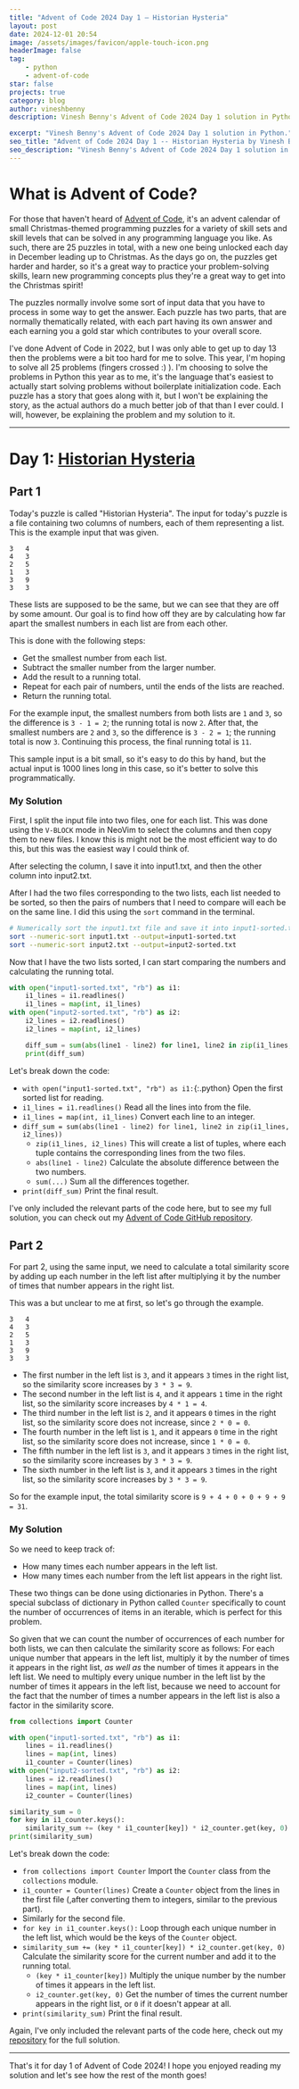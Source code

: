 ```yaml
---
title: "Advent of Code 2024 Day 1 – Historian Hysteria"
layout: post
date: 2024-12-01 20:54
image: /assets/images/favicon/apple-touch-icon.png
headerImage: false
tag:
    - python
    - advent-of-code
star: false
projects: true
category: blog
author: vineshbenny
description: Vinesh Benny's Advent of Code 2024 Day 1 solution in Python.

excerpt: "Vinesh Benny's Advent of Code 2024 Day 1 solution in Python."
seo_title: "Advent of Code 2024 Day 1 -- Historian Hysteria by Vinesh Benny"
seo_description: "Vinesh Benny's Advent of Code 2024 Day 1 solution in Python."
---
```


# What is Advent of Code?

For those that haven't heard of [Advent of
Code](https://adventofcode.com/2024/about), it's an advent calendar of small
Christmas-themed programming puzzles for a variety of skill sets and skill
levels that can be solved in any programming language you like.
As such, there are 25 puzzles in total, with a new one being unlocked each day in December
leading up to Christmas.
As the days go on, the puzzles get harder and harder,
so it's a great way to practice your problem-solving skills, learn new
programming concepts plus they're a great way to get into the Christmas spirit!

The puzzles normally involve some sort of input data that you have to process
in some way to get the answer.
Each puzzle has two parts, that are normally thematically related, with each
part having its own answer and each earning you a gold star which contributes
to your overall score.

I've done Advent of Code in 2022, but I was only able to get up to day 13 then
the problems were a bit too hard for me to solve.
This year, I'm hoping to solve all 25 problems (fingers crossed :) ).
I'm choosing to solve the problems in Python this year as to me, it's the
language that's easiest to actually start solving problems without boilerplate
initialization code.
Each puzzle has a story that goes along with it, but I won't be explaining the
story, as the
actual authors do a much better job of that than I ever could.
I will, however, be explaining the problem and my solution to it.

---

# Day 1: [Historian Hysteria](https://adventofcode.com/2024/day/1)

## Part 1

Today's puzzle is called "Historian Hysteria".
The input for today's puzzle is a file containing two columns of numbers, each
of them representing a list.
This is the example input that was given.

```plaintext
3   4
4   3
2   5
1   3
3   9
3   3
```

These lists are supposed to be the same, but we can see that they are off by some amount.
Our goal is to find how off they are by calculating how far apart the smallest
numbers in each list are from each other.

This is done with the following steps:

-   Get the smallest number from each list.
-   Subtract the smaller number from the larger number.
-   Add the result to a running total.
-   Repeat for each pair of numbers, until the ends of the lists are reached.
-   Return the running total.

For the example input, the smallest numbers from both lists are `1` and `3`, so
the difference is `3 - 1 = 2`; the running total is now `2`.
After that, the smallest numbers are `2` and `3`, so the difference is `3 - 2 =
1`; the running total is now `3`.
Continuing this process, the final running total is `11`.

This sample input is a bit small, so it's easy to do this by hand, but the actual
input is 1000 lines long in this case, so it's better to solve this programmatically.

### My Solution

First, I split the input file into two files, one for each list.
This was done using the `V-BLOCK` mode in NeoVim to select the columns and then copy them to new files.
I know this is might not be the most efficient way to do this, but this was the easiest way I could think of.

<div>
	<figcaption class="caption">After selecting the column, I save it into input1.txt, and then the other column into input2.txt.</figcaption>
	<script src="https://asciinema.org/a/9sk3YHQ2O9WVlIrqiq6NlDuX6.js" id="asciicast-9sk3YHQ2O9WVlIrqiq6NlDuX6" async="true"></script>
</div>

After I had the two files corresponding to the two lists, each list needed to be sorted, so then the pairs of numbers that I need to compare will each be on the same line.
I did this using the `sort` command in the terminal.

```bash
# Numerically sort the input1.txt file and save it into input1-sorted.txt
sort --numeric-sort input1.txt --output=input1-sorted.txt
sort --numeric-sort input2.txt --output=input2-sorted.txt
```

Now that I have the two lists sorted, I can start comparing the numbers and calculating the running total.

```python
with open("input1-sorted.txt", "rb") as i1:
    i1_lines = i1.readlines()
    i1_lines = map(int, i1_lines)
with open("input2-sorted.txt", "rb") as i2:
    i2_lines = i2.readlines()
    i2_lines = map(int, i2_lines)

    diff_sum = sum(abs(line1 - line2) for line1, line2 in zip(i1_lines, i2_lines))
    print(diff_sum)
```

Let's break down the code:

-   `with open("input1-sorted.txt", "rb") as i1:`{:.python} Open the first sorted list for reading.
-   `i1_lines = i1.readlines()` Read all the lines into from the file.
-   `i1_lines = map(int, i1_lines)` Convert each line to an integer.
-   `diff_sum = sum(abs(line1 - line2) for line1, line2 in zip(i1_lines, i2_lines))`
    -   `zip(i1_lines, i2_lines)` This will create a list of tuples, where each tuple contains the corresponding lines from the two files.
    -   `abs(line1 - line2)` Calculate the absolute difference between the two numbers.
    -   `sum(...)` Sum all the differences together.
-   `print(diff_sum)` Print the final result.

I've only included the relevant parts of the code here, but to see my full
solution, you can check out my [Advent of Code GitHub
repository](https://github.com/VBenny42/AoC/blob/main/2024/day01/solution.py).

## Part 2

For part 2, using the same input, we need to calculate a total similarity score
by adding up each number in the left list after multiplying it by the number of
times that number appears in the right list.

This was a but unclear to me at first, so let's go through the example.

```plaintext
3   4
4   3
2   5
1   3
3   9
3   3
```

-   The first number in the left list is `3`, and it appears `3` times in the right list, so the similarity score increases by `3 * 3 = 9`.
-   The second number in the left list is `4`, and it appears `1` time in the right list, so the similarity score increases by `4 * 1 = 4`.
-   The third number in the left list is `2`, and it appears `0` times in the right list, so the similarity score does not increase, since `2 * 0 = 0`.
-   The fourth number in the left list is `1`, and it appears `0` time in the right list, so the similarity score does not increase, since `1 * 0 = 0`.
-   The fifth number in the left list is `3`, and it appears `3` times in the right list, so the similarity score increases by `3 * 3 = 9`.
-   The sixth number in the left list is `3`, and it appears `3` times in the right list, so the similarity score increases by `3 * 3 = 9`.

So for the example input, the total similarity score is `9 + 4 + 0 + 0 + 9 + 9 = 31`.

### My Solution

So we need to keep track of:

-   How many times each number appears in the left list.
-   How many times each number from the left list appears in the right list.

These two things can be done using dictionaries in Python.
There's a special subclass of dictionary in Python called `Counter`
specifically to count the number of occurrences of items in an iterable, which
is perfect for this problem.

So given that we can count the number of occurrences of each number for both lists, we can then calculate the similarity score as follows:
For each unique number that appears in the left list, multiply it by the number
of times it appears in the right list, _as well as_ the number of times it
appears in the left list.
We need to multiply every unique number in the left list by the number of times
it appears in the left list, because we need to account for the fact that the
number of times a number appears in the left list is also a factor in the
similarity score.

```python
from collections import Counter

with open("input1-sorted.txt", "rb") as i1:
    lines = i1.readlines()
    lines = map(int, lines)
    i1_counter = Counter(lines)
with open("input2-sorted.txt", "rb") as i2:
    lines = i2.readlines()
    lines = map(int, lines)
    i2_counter = Counter(lines)

similarity_sum = 0
for key in i1_counter.keys():
    similarity_sum += (key * i1_counter[key]) * i2_counter.get(key, 0)
print(similarity_sum)
```

Let's break down the code:

-   `from collections import Counter` Import the `Counter` class from the `collections` module.
-   `i1_counter = Counter(lines)` Create a `Counter` object from the lines in the first file (,after converting them to integers, similar to the previous part).
-   Similarly for the second file.
-   `for key in i1_counter.keys():` Loop through each unique number in the left list, which would be the keys of the `Counter` object.
-   `similarity_sum += (key * i1_counter[key]) * i2_counter.get(key, 0)` Calculate the similarity score for the current number and add it to the running total.
    -   `(key * i1_counter[key])` Multiply the unique number by the number of times it appears in the left list.
    -   `i2_counter.get(key, 0)` Get the number of times the current number appears in the right list, or `0` if it doesn't appear at all.
-   `print(similarity_sum)` Print the final result.

Again, I've only included the relevant parts of the code here, check out my [repository](https://github.com/VBenny42/AoC/blob/main/2024/day01/solution.py) for the full solution.

---

That's it for day 1 of Advent of Code 2024! I hope you enjoyed reading my solution and let's see how the rest of the month goes!
